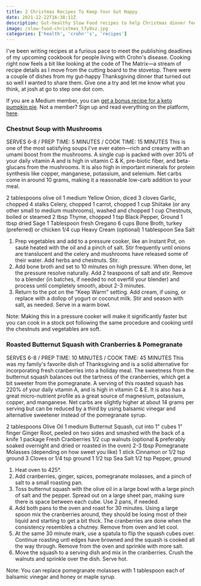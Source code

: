 ```yaml
---
title: 2 Christmas Recipes To Keep Your Gut Happy
date: 2021-12-22T16:38:11Z
description: Gut-healthy Slow Food recipes to help Christmas dinner feel as good as it tastes.
image: /slow-food-christmas_t7y0sz.jpg
categories: ['health', 'crohn''s', 'recipes']
---
```

I've been writing recipes at a furious pace to meet the publishing deadlines of my upcoming cookbook for people living with Crohn's disease. Cooking right now feels a bit like looking at the code of The Matrix—a stream of recipe details as I move from the cutting board to the stovetop. There were a couple of dishes from my gut-happy Thanksgiving dinner that turned out so well I wanted to share them. Give one a try and let me know what you think, at josh at go to step one dot com.

If you are a Medium member, you can [get a bonus recipe for a keto pumpkin pie](https://medium.com/@airjoshb/3-christmas-recipes-to-keep-your-gut-happy-7c98fe7ba6ff). Not a member? Sign up and read everything on the platform, [here](https://medium.com/@airjoshb/membership).

### Chestnut Soup with Mushrooms
SERVES 6-8 / PREP TIME: 5 MINUTES / COOK TIME: 15 MINUTES 
This is one of the most satisfying soups I've ever eaten—rich and creamy with an umami boost from the mushrooms. A single cup is packed with over 30% of your daily vitamin A and is high in vitamin C & K, pre-biotic fiber, and beta-glucans from the mushrooms. It is also high in important minerals for protein synthesis like copper, manganese, potassium, and selenium. Net carbs come in around 10 grams, making it a reasonable low-carb addition to your meal.

2 tablespoons olive oil
1 medium Yellow Onion, diced
3 cloves Garlic, chopped
4 stalks Celery, chopped
1 carrot, chopped
1 cup Shiitake (or any other small to medium mushrooms), washed and chopped
1 cup Chestnuts, boiled or steamed
2 tbsp Thyme, chopped
1 tsp Black Pepper, Ground
1 tbsp dried Sage
1 Tablespoon fresh Oregano
6 cups Bone Broth, turkey (preferred) or chicken
1/4 cup Heavy Cream (optional)
1 tablespoon Sea Salt

1. Prep vegetables and add to a pressure cooker, like an Instant Pot, on sauté heated with the oil and a pinch of salt.  Stir frequently until onions are translucent and the celery and mushrooms have released some of their water. Add herbs and chestnuts. Stir.
2. Add bone broth and set to 10 minutes on high pressure. When done, let the pressure resolve naturally. Add 2 teaspoons of salt and stir. Remove to a blender (in batches, if needed to not overfill your blender) and process until completely smooth, about 2-3 minutes.
3. Return to the pot on the "Keep Warm" setting. Add cream, if using, or replace with a dollop of yogurt or coconut milk. Stir and season with salt, as needed. Serve in a warm bowl.

Note: Making this in a pressure cooker will make it significantly faster but you can cook in a stock pot following the same procedure and cooking until the chestnuts and vegetables are soft.

### Roasted Butternut Squash with Cranberries & Pomegranate
SERVES 6-8 / PREP TIME: 10 MINUTES / COOK TIME: 45 MINUTES 
This was my family's favorite dish of Thanksgiving and is a solid alternative for incorporating fresh cranberries into a holiday meal. The sweetness from the butternut squash balances out the tartness of the cranberries, which get a bit sweeter from the pomegranate. A serving of this roasted squash has 220% of your daily vitamin A, and is high in vitamin C & E. It is also has a great micro-nutrient profile as a great source of magnesium, potassium, copper, and manganese. Net carbs are slightly higher at about 14 grams per serving but can be reduced by a third by using balsamic vinegar and alternative sweetener instead of the pomegranate syrup.

2 tablespoons Olive Oil
1 medium Butternut Squash, cut into 1" cubes
1" finger Ginger Root, peeled on two sides and smashed with the back of a knife
1 package Fresh Cranberries
1/2 cup walnuts (optional & preferably soaked overnight and dried or roasted in the oven)
2-3 tbsp Pomegranate Molasses (depending on how sweet you like)
1 stick Cinnamon or 1/2 tsp ground
3 Cloves or 1/4 tsp ground
1 1/2 tsp Sea Salt
1/2 tsp Pepper, ground

1. Heat oven to 425°.
2. Add cranberries, ginger, spices, pomegranate molasses, and a pinch of salt to a small roasting pan.
3. Toss butternut squash with the olive oil in a large bowl with a large pinch of salt and the pepper. Spread out on a large sheet pan, making sure there is space between each cube. Use 2 pans, if needed.
4. Add both pans to the oven and roast for 30 minutes. Using a large spoon mix the cranberries around, they should be losing most of their liquid and starting to get a bit thick. The cranberries are done when the consistency resembles a chutney. Remove from oven and let cool.
5. At the same 30 minute mark, use a spatula to flip the squash cubes over. Continue roasting untl edges have browned and the squash is cooked all the way through. Remove from the oven and sprinkle with more salt.
6. Move the squash to a serving dish and mix in the cranberries. Crush the walnuts and sprinkle over the dish. Serve hot.

Note: You can replace pomegranate molasses with 1 tablespoon each of balsamic vinegar and honey or maple syrup.
